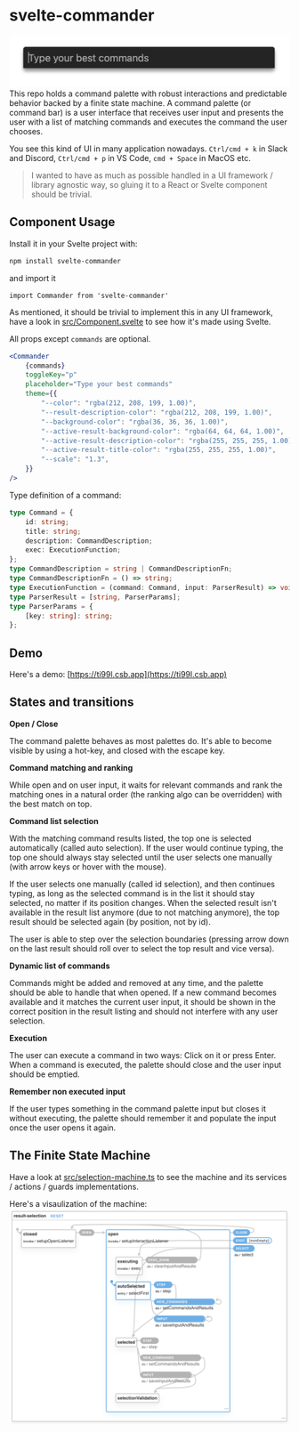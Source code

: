 # svelte-commander

![bar](images/bar.png)
This repo holds a command palette with robust interactions and predictable behavior backed by a finite state machine.
A command palette (or command bar) is a user interface that receives user input and presents the user with a list of matching commands and executes the command the user chooses.

You see this kind of UI in many application nowadays. `Ctrl/cmd + k` in Slack and Discord, `Ctrl/cmd + p` in VS Code, `cmd + Space` in MacOS etc.

> I wanted to have as much as possible handled in a UI framework / library agnostic way, so gluing it to a React or Svelte component should be trivial.

## Component Usage

Install it in your Svelte project with:

```bash
npm install svelte-commander
```

and import it

```svelte
import Commander from 'svelte-commander'
```

As mentioned, it should be trivial to implement this in any UI framework, have a look in [src/Component.svelte](src/Component.svelte) to see how it's made using Svelte.

All props except `commands` are optional.

```jsx
<Commander
    {commands}
    toggleKey="p"
    placeholder="Type your best commands"
    theme={{
        "--color": "rgba(212, 208, 199, 1.00)",
        "--result-description-color": "rgba(212, 208, 199, 1.00)",
        "--background-color": "rgba(36, 36, 36, 1.00)",
        "--active-result-background-color": "rgba(64, 64, 64, 1.00)",
        "--active-result-description-color": "rgba(255, 255, 255, 1.00)",
        "--active-result-title-color": "rgba(255, 255, 255, 1.00)",
        "--scale": "1.3",
    }}
/>
```

Type definition of a command:

```typescript
type Command = {
    id: string;
    title: string;
    description: CommandDescription;
    exec: ExecutionFunction;
};
type CommandDescription = string | CommandDescriptionFn;
type CommandDescriptionFn = () => string;
type ExecutionFunction = (command: Command, input: ParserResult) => void;
type ParserResult = [string, ParserParams];
type ParserParams = {
    [key: string]: string;
};
```

## Demo

Here's a demo: [https://ti99l.csb.app](https://ti99l.csb.app)

## States and transitions

**Open / Close**

The command palette behaves as most palettes do. It's able to become visible by using a hot-key, and closed with the escape key.

**Command matching and ranking**

While open and on user input, it waits for relevant commands and rank the matching ones in a natural order (the ranking algo can be overridden) with the best match on top.

**Command list selection**

With the matching command results listed, the top one is selected automatically (called auto selection). If the user would continue typing, the top one should always stay selected until the user selects one manually (with arrow keys or hover with the mouse).

If the user selects one manually (called id selection), and then continues typing, as long as the selected command is in the list it should stay selected, no matter if its position changes. When the selected result isn't available in the result list anymore (due to not matching anymore), the top result should be selected again (by position, not by id).

The user is able to step over the selection boundaries (pressing arrow down on the last result should roll over to select the top result and vice versa).

**Dynamic list of commands**

Commands might be added and removed at any time, and the palette should be able to handle that when opened. If a new command becomes available and it matches the current user input, it should be shown in the correct position in the result listing and should not interfere with any user selection.

**Execution**

The user can execute a command in two ways: Click on it or press Enter.
When a command is executed, the palette should close and the user input should be emptied.

**Remember non executed input**

If the user types something in the command palette input but closes it without executing, the palette should remember it and populate the input once the user opens it again.

## The Finite State Machine

Have a look at [src/selection-machine.ts](src/selection-machine.ts) to see the machine and its services / actions / guards implementations.

Here's a visaulization of the machine:
![vis](images/vis.png)
